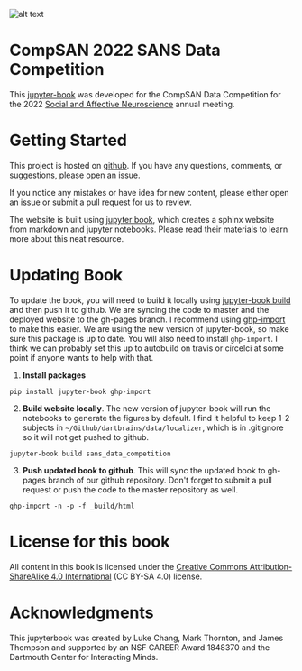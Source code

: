 ![alt text](https://github.com/computational-san/sans_data_competition/blob/main/images/logo/CSAN_Logo_Square_transparent.png)


# CompSAN 2022 SANS Data Competition

This [jupyter-book](https://jupyterbook.org/) was developed for the CompSAN Data Competition for the 2022 [Social and Affective Neuroscience](https://socialaffectiveneuro.org/) annual meeting. 


# Getting Started

This project is hosted on [github](https://github.com/computational-san/sans_data_competition). If you have any questions, comments, or suggestions, please open an issue.

If you notice any mistakes or have idea for new content, please either open an issue or submit a pull request for us to review.

The website is built using [jupyter book](https://jupyter.org/), which creates a sphinx website from markdown and jupyter notebooks. Please read their materials to learn more about this neat resource.

# Updating Book

To update the book, you will need to build it locally using [jupyter-book build](https://jupyterbook.org/start/build.html) and then push it to github. We are syncing the code to master and the deployed website to the gh-pages branch. I recommend using [ghp-import](https://github.com/c-w/ghp-import) to make this easier. We are using the new version of jupyter-book, so make sure this package is up to date. You will also need to install `ghp-import`. I think we can probably set this up to autobuild on travis or circelci at some point if anyone wants to help with that.

1. **Install packages**

`pip install jupyter-book ghp-import`

2. **Build website locally**. The new version of jupyter-book will run the notebooks to generate the figures by default. I find it helpful to keep 1-2 subjects in `~/Github/dartbrains/data/localizer`, which is in .gitignore so it will not get pushed to github.

`jupyter-book build sans_data_competition`

3. **Push updated book to github**. This will sync the updated book to gh-pages branch of our github repository. Don't forget to submit a pull request or push the code to the master repository as well.

`ghp-import -n -p -f _build/html`


# License for this book

All content in this book is licensed under the [Creative Commons Attribution-ShareAlike 4.0 International](https://creativecommons.org/licenses/by-sa/4.0/) (CC BY-SA 4.0) license.

# Acknowledgments

This jupyterbook was created by Luke Chang, Mark Thornton, and James Thompson and supported by an NSF CAREER Award 1848370 and the Dartmouth Center for Interacting Minds.
